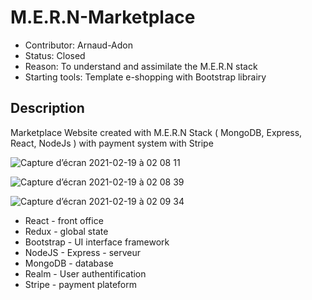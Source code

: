 # M.E.R.N-Marketplace

- Contributor: Arnaud-Adon
- Status: Closed
- Reason: To understand and assimilate the M.E.R.N stack 
- Starting tools: Template e-shopping with Bootstrap librairy

## Description

Marketplace Website created with M.E.R.N Stack ( MongoDB, Express, React, NodeJs ) with payment system with Stripe

![Capture d’écran 2021-02-19 à 02 08 11](https://user-images.githubusercontent.com/17828383/111477738-b7b16100-872f-11eb-8410-1b5e584b7a89.png)

![Capture d’écran 2021-02-19 à 02 08 39](https://user-images.githubusercontent.com/17828383/111477922-ddd70100-872f-11eb-8513-a4eb727a0193.png)

![Capture d’écran 2021-02-19 à 02 09 34](https://user-images.githubusercontent.com/17828383/111477970-ecbdb380-872f-11eb-92d7-6935f936e9bb.png)


- React - front office
- Redux - global state
- Bootstrap - UI interface framework
- NodeJS - Express - serveur
- MongoDB - database
- Realm - User authentification
- Stripe - payment plateform

